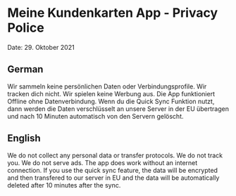 # Meine Kundenkarten App - Privacy Police

Date: 29. Oktober 2021

## German
Wir sammeln keine persönlichen Daten oder Verbindungsprofile.
Wir tracken dich nicht.
Wir spielen keine Werbung aus.
Die App funktioniert Offline ohne Datenverbindung.
Wenn du die Quick Sync Funktion nutzt, dann werden die Daten verschlüsselt an unsere Server in der EU übertragen und nach 10 Minuten automatisch von den Servern gelöscht.

## English
We do not collect any personal data or transfer protocols.
We do not track you.
We do not serve ads.
The app does work without an internet connection.
If you use the quick sync feature, the data will be encrypted and then transfered to our server in EU and the data will be automatically deleted after 10 minutes after the sync.
